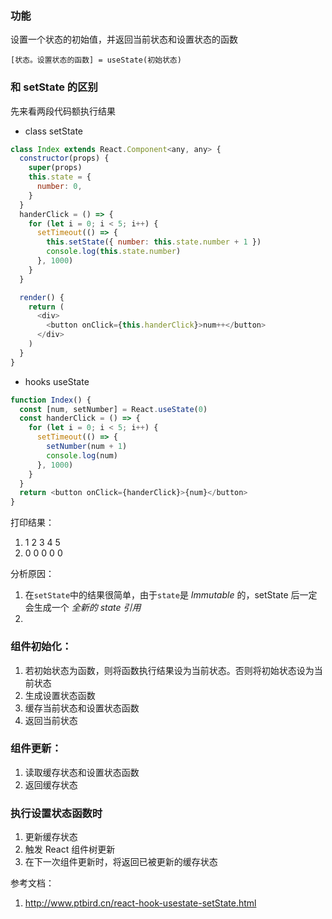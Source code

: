 ### 功能

设置一个状态的初始值，并返回当前状态和设置状态的函数

```
[状态。设置状态的函数] = useState(初始状态)
```

### 和 setState 的区别

先来看两段代码额执行结果

- class setState

```javascript
class Index extends React.Component<any, any> {
  constructor(props) {
    super(props)
    this.state = {
      number: 0,
    }
  }
  handerClick = () => {
    for (let i = 0; i < 5; i++) {
      setTimeout(() => {
        this.setState({ number: this.state.number + 1 })
        console.log(this.state.number)
      }, 1000)
    }
  }

  render() {
    return (
      <div>
        <button onClick={this.handerClick}>num++</button>
      </div>
    )
  }
}
```

- hooks useState

```javascript
function Index() {
  const [num, setNumber] = React.useState(0)
  const handerClick = () => {
    for (let i = 0; i < 5; i++) {
      setTimeout(() => {
        setNumber(num + 1)
        console.log(num)
      }, 1000)
    }
  }
  return <button onClick={handerClick}>{num}</button>
}
```

打印结果：

1. 1 2 3 4 5
2. 0 0 0 0 0

分析原因：

1. 在`setState`中的结果很简单，由于`state`是 _Immutable_ 的，setState 后一定会生成一个 _全新的 state 引用_
2.

### 组件初始化：

1. 若初始状态为函数，则将函数执行结果设为当前状态。否则将初始状态设为当前状态
2. 生成设置状态函数
3. 缓存当前状态和设置状态函数
4. 返回当前状态

### 组件更新：

1. 读取缓存状态和设置状态函数
2. 返回缓存状态

### 执行设置状态函数时

1. 更新缓存状态
2. 触发 React 组件树更新
3. 在下一次组件更新时，将返回已被更新的缓存状态

参考文档：

1. http://www.ptbird.cn/react-hook-usestate-setState.html
